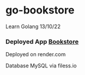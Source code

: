 # go-bookstore
Learn Golang 13/10/22

### Deployed App [Bookstore](https://nvanonim-bookstore.onrender.com/book/)

Deployed on render.com

Database MySQL via filess.io
